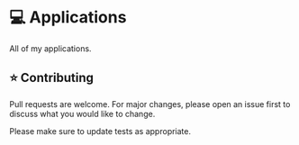 # 💻 Applications

All of my applications.

## ⭐ Contributing

Pull requests are welcome. For major changes, please open an issue first
to discuss what you would like to change.

Please make sure to update tests as appropriate.
